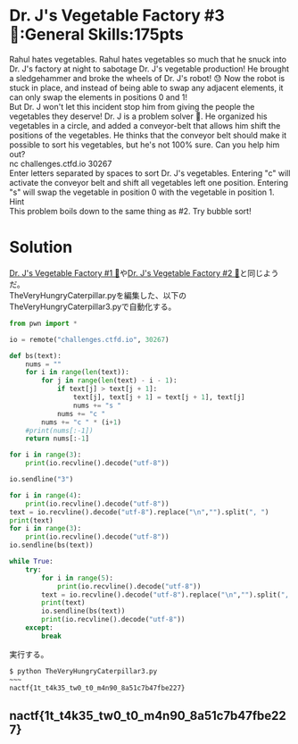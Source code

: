 # Dr. J's Vegetable Factory #3 🥕:General Skills:175pts
Rahul hates vegetables. Rahul hates vegetables so much that he snuck into Dr. J's factory at night to sabotage Dr. J's vegetable production! He brought a sledgehammer and broke the wheels of Dr. J's robot! 😓 Now the robot is stuck in place, and instead of being able to swap any adjacent elements, it can only swap the elements in positions 0 and 1!  
But Dr. J won't let this incident stop him from giving the people the vegetables they deserve! Dr. J is a problem solver 🧠. He organized his vegetables in a circle, and added a conveyor-belt that allows him shift the positions of the vegetables. He thinks that the conveyor belt should make it possible to sort his vegetables, but he's not 100% sure. Can you help him out?  
nc challenges.ctfd.io 30267  
Enter letters separated by spaces to sort Dr. J's vegetables. Entering "c" will activate the conveyor belt and shift all vegetables left one position. Entering "s" will swap the vegetable in position 0 with the vegetable in position 1.  
Hint  
This problem boils down to the same thing as #2. Try bubble sort!  

# Solution
[Dr. J's Vegetable Factory #1 🥕](../Dr._J's_Vegetable_Factory_#1_🥕)や[Dr. J's Vegetable Factory #2 🥕](../Dr._J's_Vegetable_Factory_#2_🥕)と同じようだ。  
TheVeryHungryCaterpillar.pyを編集した、以下のTheVeryHungryCaterpillar3.pyで自動化する。  
```python:TheVeryHungryCaterpillar3.py
from pwn import *

io = remote("challenges.ctfd.io", 30267)

def bs(text):
    nums = ""
    for i in range(len(text)):
        for j in range(len(text) - i - 1):
            if text[j] > text[j + 1]:
                text[j], text[j + 1] = text[j + 1], text[j]
                nums += "s "
            nums += "c "
        nums += "c " * (i+1)
    #print(nums[:-1])
    return nums[:-1]

for i in range(3):
    print(io.recvline().decode("utf-8"))

io.sendline("3")

for i in range(4):
    print(io.recvline().decode("utf-8"))
text = io.recvline().decode("utf-8").replace("\n","").split(", ")
print(text)
for i in range(3):
    print(io.recvline().decode("utf-8"))
io.sendline(bs(text))

while True:
    try:
        for i in range(5):
            print(io.recvline().decode("utf-8"))
        text = io.recvline().decode("utf-8").replace("\n","").split(", ")
        print(text)
        io.sendline(bs(text))
        print(io.recvline().decode("utf-8"))
    except:
        break
```
実行する。  
```bash
$ python TheVeryHungryCaterpillar3.py
~~~
nactf{1t_t4k35_tw0_t0_m4n90_8a51c7b47fbe227}
```

## nactf{1t_t4k35_tw0_t0_m4n90_8a51c7b47fbe227}